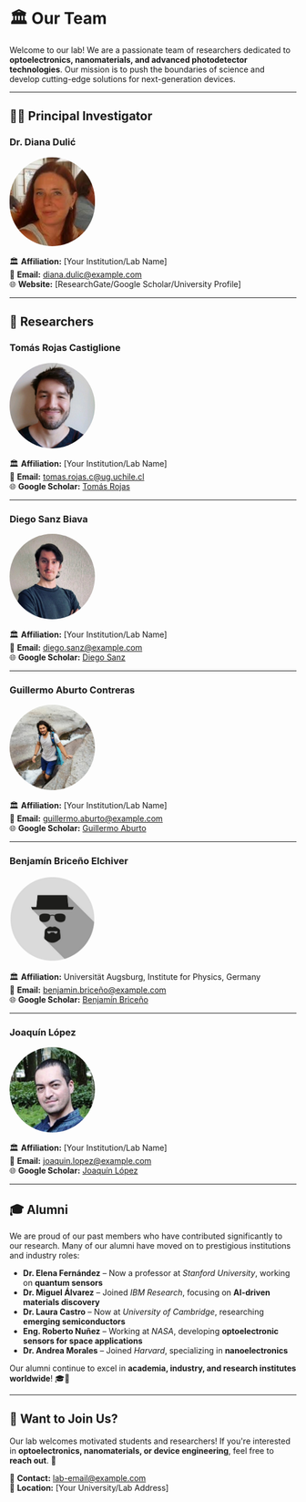 # 🏛 Our Team

Welcome to our lab! We are a passionate team of researchers dedicated to **optoelectronics, nanomaterials, and advanced photodetector technologies**. Our mission is to push the boundaries of science and develop cutting-edge solutions for next-generation devices.

---

## 🧑‍🔬 Principal Investigator

### **Dr. Diana Dulić**  
<img src="images/people/diana-dulic.png" width="150px" style="border-radius: 100px;">

🏛 **Affiliation:** [Your Institution/Lab Name]  
📧 **Email:** [diana.dulic@example.com](mailto:diana.dulic@example.com)  
🌐 **Website:** [ResearchGate/Google Scholar/University Profile]  

---

## 🔬 Researchers

### **Tomás Rojas Castiglione**  
<img src="images/people/tomas-rojas-castiglione.jpg" width="150px" style="border-radius: 100px;">  

🏛 **Affiliation:** [Your Institution/Lab Name]  
📧 **Email:** [tomas.rojas.c@ug.uchile.cl](mailto:tomas.rojas.c@ug.uchile.cl)  
🌐 **Google Scholar:** [Tomás Rojas](https://scholar.google.com/citations?user=I7ZapO8AAAAJ&hl=en)  

---

### **Diego Sanz Biava**  
<img src="images/people/diego-sanz.jpg" width="150px" style="border-radius: 100px;">  

🏛 **Affiliation:** [Your Institution/Lab Name]  
📧 **Email:** [diego.sanz@example.com](mailto:diego.sanz@example.com)  
🌐 **Google Scholar:** [Diego Sanz](#)  

---

### **Guillermo Aburto Contreras**  
<img src="images/people/guillermo-aburto.jpg" width="150px" style="border-radius: 100px;">  

🏛 **Affiliation:** [Your Institution/Lab Name]  
📧 **Email:** [guillermo.aburto@example.com](mailto:guillermo.aburto@example.com)  
🌐 **Google Scholar:** [Guillermo Aburto](#)  

---

### **Benjamín Briceño Elchiver**  
<img src="images/people/incogni.png" width="150px" style="border-radius: 100px;">  

🏛 **Affiliation:** Universität Augsburg, Institute for Physics, Germany  
📧 **Email:** [benjamin.briceño@example.com](mailto:benjamin.briceño@example.com)  
🌐 **Google Scholar:** [Benjamín Briceño](#)  

---

### **Joaquín López**  
<img src="images/people/joaquin-lopez.png" width="150px" style="border-radius: 100px;">  

🏛 **Affiliation:** [Your Institution/Lab Name]  
📧 **Email:** [joaquin.lopez@example.com](mailto:joaquin.lopez@example.com)  
🌐 **Google Scholar:** [Joaquín López](#)  

---

## 🎓 Alumni

We are proud of our past members who have contributed significantly to our research. Many of our alumni have moved on to prestigious institutions and industry roles:

- **Dr. Elena Fernández** – Now a professor at *Stanford University*, working on **quantum sensors**  
- **Dr. Miguel Álvarez** – Joined *IBM Research*, focusing on **AI-driven materials discovery**  
- **Dr. Laura Castro** – Now at *University of Cambridge*, researching **emerging semiconductors**  
- **Eng. Roberto Nuñez** – Working at *NASA*, developing **optoelectronic sensors for space applications**  
- **Dr. Andrea Morales** – Joined *Harvard*, specializing in **nanoelectronics**  

Our alumni continue to excel in **academia, industry, and research institutes worldwide**! 🎓🚀  

---

## 🎯 Want to Join Us?  
Our lab welcomes motivated students and researchers! If you're interested in **optoelectronics, nanomaterials, or device engineering**, feel free to **reach out**. 🚀  

📩 **Contact:** [lab-email@example.com](mailto:lab-email@example.com)  
📍 **Location:** [Your University/Lab Address]  
